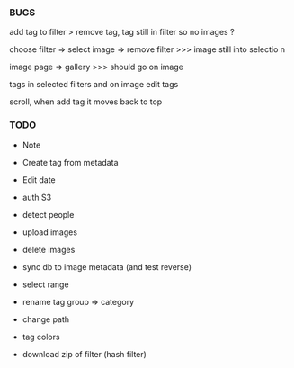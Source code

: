 ### BUGS

add tag to filter > remove tag, tag still in filter so no images ?

choose filter => select image => remove filter >>> image still into selectio n

image page => gallery >>> should go on image

tags in selected filters and on image edit tags

scroll, when add tag it moves back to top

### TODO

- Note
- Create tag from metadata

- Edit date

- auth S3

- detect people

- upload images
- delete images

- sync db to image metadata (and test reverse)

- select range
- rename tag group => category
- change path

- tag colors
- download zip of filter (hash filter)

